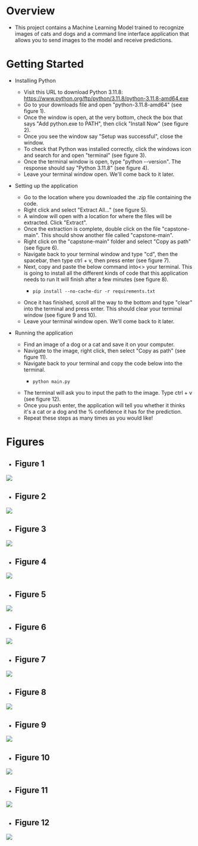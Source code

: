 # Overview

* This project contains a Machine Learning Model trained to recognize images of cats and dogs and a command line interface application that allows you to send images to the model and receive predictions.

# Getting Started

* Installing Python
    * Visit this URL to download Python 3.11.8: https://www.python.org/ftp/python/3.11.8/python-3.11.8-amd64.exe
    * Go to your downloads file and open "python-3.11.8-amd64" (see figure 1).
    * Once the window is open, at the very bottom, check the box that says "Add python.exe to PATH", then click "Install Now" (see figure 2).
    * Once you see the window say "Setup was successful", close the window.
    * To check that Python was installed correctly, click the windows icon and search for and open "terminal" (see figure 3). 
    * Once the terminal window is open, type "python --version". The response should say "Python 3.11.8" (see figure 4).
    * Leave your terminal window open. We'll come back to it later. 

* Setting up the application
    * Go to the location where you downloaded the .zip file containing the code.  
    * Right click and select "Extract All..." (see figure 5). 
    * A window will open with a location for where the files will be extracted. Click "Extract". 
    * Once the extraction is complete, double click on the file "capstone-main". This should show another file called "capstone-main". 
    * Right click on the "capstone-main" folder and select "Copy as path" (see figure 6). 
    * Navigate back to your terminal window and type "cd", then the spacebar, then type ctrl + v, then press enter (see figure 7).  
    * Next, copy and paste the below command into<> your terminal. This is going to install all the different kinds of code that this application needs to run It will finish after a few minutes (see figure 8).
        * ```    
          pip install --no-cache-dir -r requirements.txt
          ```
    * Once it has finished, scroll all the way to the bottom and type "clear" into the terminal and press enter. This should clear your terminal window (see figure 9 and 10). 
    * Leave your terminal window open. We'll come back to it later. 

* Running the application
    * Find an image of a dog or a cat and save it on your computer.
    * Navigate to the image, right click, then select "Copy as path" (see figure 11).
    * Navigate back to your terminal and copy the code below into the terminal. 
        * ```
          python main.py
          ```
    * The terminal will ask you to input the path to the image. Type ctrl + v (see figure 12). 
    * Once you push enter, the application will tell you whether it thinks it's a cat or a dog and the % confidence it has for the prediction.
    * Repeat these steps as many times as you would like!
 
# Figures

* ## Figure 1

![](/md%20_images/python_download.png)

* ## Figure 2

![](/md%20_images/python_path.png)

* ## Figure 3

![](/md%20_images/terminal.png)

* ## Figure 4

![](/md%20_images/python_version.png)

* ## Figure 5

![](/md%20_images/extract_zip.png)

* ## Figure 6

![](/md%20_images/extract_path.png)

* ## Figure 7

![](/md%20_images/cd_path.png)

* ## Figure 8

![](/md%20_images/add_dependancies.png)

* ## Figure 9

![](/md%20_images/clear.png)

* ## Figure 10

![](/md%20_images/cleared_terminal.png)

* ## Figure 11

![](/md%20_images/image_path.png)

* ## Figure 12

![](/md%20_images/use_app.png)
